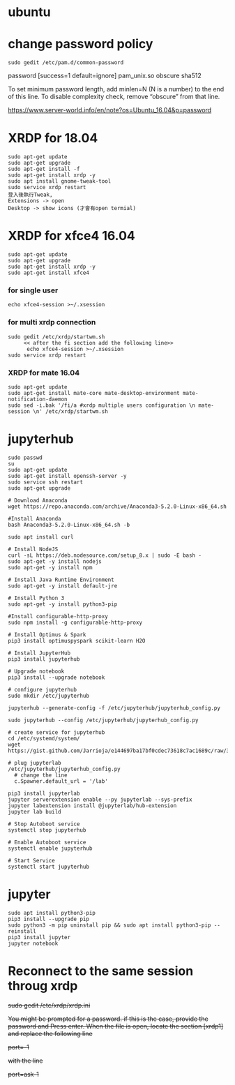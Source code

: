 # ubuntu

# change password policy
```
sudo gedit /etc/pam.d/common-password
```

password     [success=1 default=ignore]    pam_unix.so obscure sha512

To set minimum password length, add minlen=N (N is a number) to the end of this line.
To disable complexity check, remove “obscure” from that line.

https://www.server-world.info/en/note?os=Ubuntu_16.04&p=password


# XRDP for 18.04
```
sudo apt-get update
sudo apt-get upgrade
sudo apt-get install -f
sudo apt-get install xrdp -y
sudo apt install gnome-tweak-tool
sudo service xrdp restart
登入後執行Tweak,
Extensions -> open
Desktop -> show icons (才會有open termial)
```

# XRDP for xfce4 16.04
```
sudo apt-get update
sudo apt-get upgrade
sudo apt-get install xrdp -y
sudo apt-get install xfce4
```
### for single user
```
echo xfce4-session >~/.xsession 
```
### for multi xrdp connection
```
sudo gedit /etc/xrdp/startwm.sh
     << after the fi section add the following line>>     
      echo xfce4-session >~/.xsession
sudo service xrdp restart
```

### XRDP for mate 16.04
```
sudo apt-get update
sudo apt-get install mate-core mate-desktop-environment mate-notification-daemon
sudo sed -i.bak '/fi/a #xrdp multiple users configuration \n mate-session \n' /etc/xrdp/startwm.sh
```


# jupyterhub
```
sudo passwd
su
sudo apt-get update
sudo apt-get install openssh-server -y
sudo service ssh restart
sudo apt-get upgrade

# Download Anaconda
wget https://repo.anaconda.com/archive/Anaconda3-5.2.0-Linux-x86_64.sh

#Install Anaconda
bash Anaconda3-5.2.0-Linux-x86_64.sh -b

sudo apt install curl

# Install NodeJS
curl -sL https://deb.nodesource.com/setup_8.x | sudo -E bash -
sudo apt-get -y install nodejs
sudo apt-get -y install npm

# Install Java Runtime Environment
sudo apt-get -y install default-jre

# Install Python 3
sudo apt-get -y install python3-pip

#Install configurable-http-proxy
sudo npm install -g configurable-http-proxy

# Install Optimus & Spark
pip3 install optimuspyspark scikit-learn H2O

# Install JupyterHub
pip3 install jupyterhub

# Upgrade notebook
pip3 install --upgrade notebook

# configure jupyterhub
sudo mkdir /etc/jupyterhub

jupyterhub --generate-config -f /etc/jupyterhub/jupyterhub_config.py

sudo jupyterhub --config /etc/jupyterhub/jupyterhub_config.py

# create service for jupyterhub
cd /etc/systemd/system/
wget https://gist.github.com/Jarrioja/e144697ba17bf0cdec73618c7ac1689c/raw/320e61d614926a15c988873a8b7523ec6e48c926/jupyterhub.service

# plug jupyterlab
/etc/jupyterhub/jupyterhub_config.py
  # change the line  
  c.Spawner.default_url = '/lab'   

pip3 install jupyterlab
jupyter serverextension enable --py jupyterlab --sys-prefix
jupyter labextension install @jupyterlab/hub-extension
jupyter lab build

# Stop Autoboot service
systemctl stop jupyterhub

# Enable Autoboot service
systemctl enable jupyterhub

# Start Service
systemctl start jupyterhub

```
# jupyter
```
sudo apt install python3-pip
pip3 install --upgrade pip
sudo python3 -m pip uninstall pip && sudo apt install python3-pip --reinstall
pip3 install jupyter
jupyter notebook
```
# Reconnect to the same session throug xrdp <no longer use>

~~sudo gedit /etc/xrdp/xrdp.ini~~

~~You might be prompted for a password. if this is the case, provide the password and Press enter.   When the file is open, locate the section [xrdp1] and replace the following line~~

~~port=-1~~

~~with the line~~

~~port=ask-1~~
